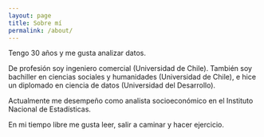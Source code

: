 ```yaml
---
layout: page
title: Sobre mí
permalink: /about/
---
```


Tengo 30 años y me gusta analizar datos.

De profesión soy ingeniero comercial (Universidad de Chile). También soy bachiller en ciencias sociales y humanidades (Universidad de Chile), e hice un diplomado en ciencia de datos (Universidad del Desarrollo).

Actualmente me desempeño como analista socioeconómico en el Instituto Nacional de Estadísticas.

En mi tiempo libre me gusta leer, salir a caminar y hacer ejercicio. 

<!-- #You can find the source code for Jekyll at GitHub:
#[jekyll][jekyll-organization] /
#[jekyll](https://github.com/jekyll/jekyll)


#[jekyll-organization]: https://github.com/jekyll
-->
